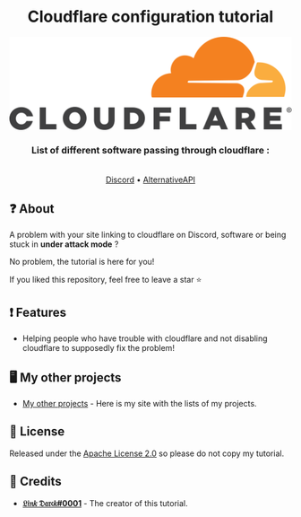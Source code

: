 <h1 align="center">
  <br>
    Cloudflare configuration tutorial 
  <br>
</h1>

<p align="center">
  <a href="https://www.cloudflare.com/"><img src="https://raw.githubusercontent.com/Link0Darck/cloudflare/main/Img/cloudflare.png"></a>
</p>

<h3 align=center>List of different software passing through cloudflare :</h3>

<p align="center"><br>
  <a href="#about">Discord</a>
  •
  <a href="#Features">AlternativeAPI</a>
</p>

## ❓ About

A problem with your site linking to cloudflare on Discord, software or being stuck in **under attack mode** ?

No problem, the tutorial is here for you!

If you liked this repository, feel free to leave a star ⭐

## ❗ Features

 * Helping people who have trouble with cloudflare and not disabling cloudflare to supposedly fix the problem!

## 🖥️ My other projects

 * [My other projects](https://linkdarck.neko-world.ovh/Projets/) - Here is my site with the lists of my projects.

## 📖 License

Released under the [Apache License 2.0](https://github.com/Link0Darck/Inari/blob/main/LICENSE) so please do not copy my tutorial.

## 📜 Credits

* **[𝔏𝔦𝔫𝑘 𝔇𝔞𝔯𝔠𝑘#0001](https://github.com/Link0Darck/)** - The creator of this tutorial.